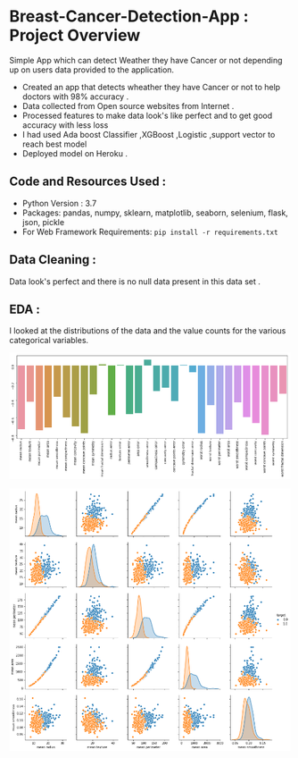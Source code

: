 # Breast-Cancer-Detection-App : Project Overview
 Simple App which can detect Weather they have Cancer or not depending up on users data provided to the application.
 * Created an app that detects wheather they have Cancer or not to help doctors with 98% accuracy .
 * Data collected from Open source websites from Internet .
 * Processed features to make data look's like perfect and to get good accuracy with less loss
 * I had used Ada boost Classifier ,XGBoost ,Logistic ,support vector to reach best model
 * Deployed model on Heroku .
## Code and Resources Used :
* Python Version : 3.7
* Packages: pandas, numpy, sklearn, matplotlib, seaborn, selenium, flask, json, pickle
* For Web Framework Requirements: `pip install -r requirements.txt`
## Data Cleaning :
 Data look's perfect and there is no null data present in this data set .
## EDA :
I looked at the distributions of the data and the value counts for the various categorical variables.

![](Images/13.png)

![](Images/12.png)
